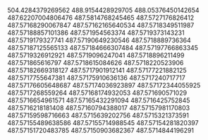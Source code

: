 504.4284379269562
488.9154428929705
488.05376450142654
487.62207004806476
487.5814768245465
487.5727176826412
487.57168290067847
487.57162165640534
487.5718349511987
487.57188857101386
487.571954563374
487.5719373143231
487.5719179327741
487.57190649230546
487.5718889736364
487.57187125565133
487.57184666307484
487.57197766863345
487.5719326912921
487.5719096247041
487.5718896211499
487.571865616797
487.5718615084626
487.5718220523906
487.57182669318127
487.5717901912141
487.57177221882125
487.5717755647381
487.57175910636136
487.5717240717717
487.57176605648687
487.57174036923897
487.57172344055925
487.5717268559264
487.57168174932053
487.571690571029
487.5716654961571
487.57165432291094
487.5716425752845
487.5716218181408
487.57160794388017
487.57157981170803
487.57159598716663
487.5715639202756
487.5715321373591
487.57155489638586
487.57155714988545
487.57154281820397
487.57151720483785
487.57150903682367
487.5714844196291